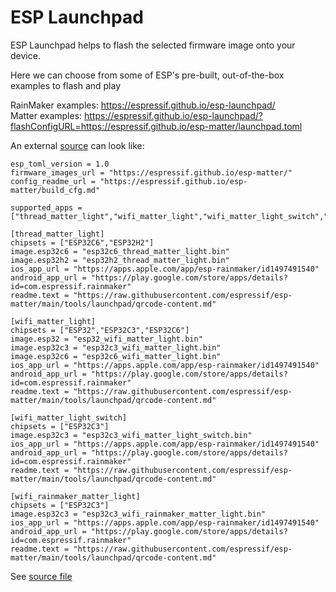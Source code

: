 # ESP Launchpad
ESP Launchpad helps to flash the selected firmware image onto your device.  
  
Here we can choose from some of ESP's pre-built, out-of-the-box examples to flash and play  
  
RainMaker examples: https://espressif.github.io/esp-launchpad/  
Matter examples: https://espressif.github.io/esp-launchpad/?flashConfigURL=https://espressif.github.io/esp-matter/launchpad.toml  
  
An external [source](https://espressif.github.io/esp-matter/launchpad.toml) can look like:  
~~~
esp_toml_version = 1.0
firmware_images_url = "https://espressif.github.io/esp-matter/"
config_readme_url = "https://espressif.github.io/esp-matter/build_cfg.md"

supported_apps = ["thread_matter_light","wifi_matter_light","wifi_matter_light_switch","wifi_rainmaker_matter_light"]

[thread_matter_light]
chipsets = ["ESP32C6","ESP32H2"]
image.esp32c6 = "esp32c6_thread_matter_light.bin"
image.esp32h2 = "esp32h2_thread_matter_light.bin"
ios_app_url = "https://apps.apple.com/app/esp-rainmaker/id1497491540"
android_app_url = "https://play.google.com/store/apps/details?id=com.espressif.rainmaker"
readme.text = "https://raw.githubusercontent.com/espressif/esp-matter/main/tools/launchpad/qrcode-content.md"

[wifi_matter_light]
chipsets = ["ESP32","ESP32C3","ESP32C6"]
image.esp32 = "esp32_wifi_matter_light.bin"
image.esp32c3 = "esp32c3_wifi_matter_light.bin"
image.esp32c6 = "esp32c6_wifi_matter_light.bin"
ios_app_url = "https://apps.apple.com/app/esp-rainmaker/id1497491540"
android_app_url = "https://play.google.com/store/apps/details?id=com.espressif.rainmaker"
readme.text = "https://raw.githubusercontent.com/espressif/esp-matter/main/tools/launchpad/qrcode-content.md"

[wifi_matter_light_switch]
chipsets = ["ESP32C3"]
image.esp32c3 = "esp32c3_wifi_matter_light_switch.bin"
ios_app_url = "https://apps.apple.com/app/esp-rainmaker/id1497491540"
android_app_url = "https://play.google.com/store/apps/details?id=com.espressif.rainmaker"
readme.text = "https://raw.githubusercontent.com/espressif/esp-matter/main/tools/launchpad/qrcode-content.md"

[wifi_rainmaker_matter_light]
chipsets = ["ESP32C3"]
image.esp32c3 = "esp32c3_wifi_rainmaker_matter_light.bin"
ios_app_url = "https://apps.apple.com/app/esp-rainmaker/id1497491540"
android_app_url = "https://play.google.com/store/apps/details?id=com.espressif.rainmaker"
readme.text = "https://raw.githubusercontent.com/espressif/esp-matter/main/tools/launchpad/qrcode-content.md"
~~~
See [source file](esp-launchpad/launchpad.toml)  
